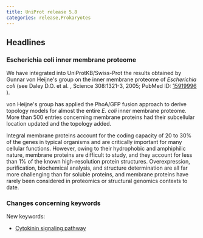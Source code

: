```yaml
---
title: UniProt release 5.8
categories: release,Prokaryotes
---
```


## Headlines

### Escherichia coli inner membrane proteome

We have integrated into UniProtKB/Swiss-Prot the results obtained by Gunnar von Heijne's group on the inner membrane proteome of *Escherichia coli* (see Daley D.O. et al. , Science 308:1321-3, 2005; PubMed ID: [15919996](http://view.ncbi.nlm.nih.gov/pubmed/15919996) ).

von Heijne's group has applied the PhoA/GFP fusion approach to derive topology models for almost the entire *E. coli* inner membrane proteome. More than 500 entries concerning membrane proteins had their subcellular location updated and the topology added.

Integral membrane proteins account for the coding capacity of 20 to 30% of the genes in typical organisms and are critically important for many cellular functions. However, owing to their hydrophobic and amphiphilic nature, membrane proteins are difficult to study, and they account for less than 1% of the known high-resolution protein structures. Overexpression, purification, biochemical analysis, and structure determination are all far more challenging than for soluble proteins, and membrane proteins have rarely been considered in proteomics or structural genomics contexts to date.

  

### Changes concerning keywords

New keywords:

-   [Cytokinin signaling pathway](http://www.uniprot.org/keywords/KW-0932)
